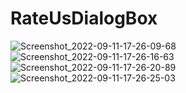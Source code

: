 # RateUsDialogBox
![Screenshot_2022-09-11-17-26-09-68](https://user-images.githubusercontent.com/105092518/189526742-abcb0d5e-0df6-4f57-991f-930720db4264.png)
![Screenshot_2022-09-11-17-26-16-63](https://user-images.githubusercontent.com/105092518/189526745-8dda8e3b-007e-4690-9be3-32fe659410ff.png)
![Screenshot_2022-09-11-17-26-20-89](https://user-images.githubusercontent.com/105092518/189526747-2898be7a-3f17-410c-89be-18d1c5f31415.png)
![Screenshot_2022-09-11-17-26-25-03](https://user-images.githubusercontent.com/105092518/189526748-da11fc9e-0c55-4956-919a-b48b90645faf.png)
